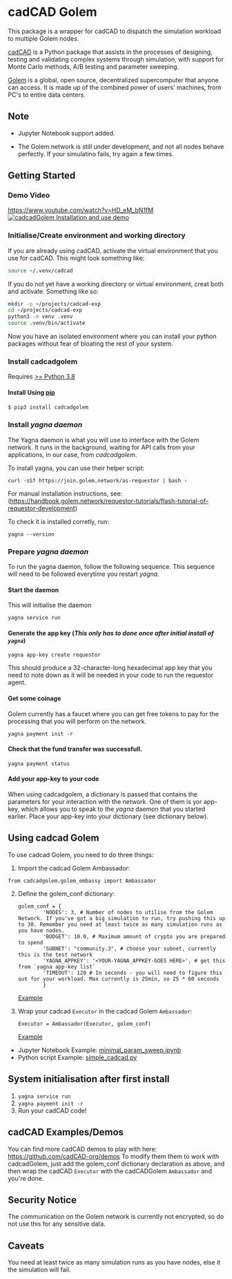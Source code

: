 # cadCAD Golem

This package is a wrapper for cadCAD to dispatch the simulation workload to multiple Golem nodes.

[cadCAD](https://github.com/cadCAD-org/cadCAD) is a Python package that assists in the processes of designing, testing and validating complex systems through simulation, with support for Monte Carlo methods, A/B testing and parameter sweeping.

[Golem](https://golem.network/) is a global, open source, decentralized supercomputer that anyone can access. It is made up of the combined power of users' machines, from PC's to entire data centers.

## Note

* Jupyter Notebook support added.

* The Golem network is still under development, and not all nodes behave perfectly. If your simulatino fails, try again a few times.

## Getting Started

### Demo Video
https://www.youtube.com/watch?v=HD_eM_bN1fM
[![cadcadGolem Installation and use demo]()](https://www.youtube.com/watch?v=HD_eM_bN1fM)

### Initialise/Create environment and working directory
If you are already using cadCAD, activate the virtual environment that you use for cadCAD. This might look something like:
```bash
source ~/.venv/cadcad
```

If you do not yet have a working directory or virtual environment, creat both and activate. Something like so:
```bash
mkdir -p ~/projects/cadcad-exp
cd ~/projects/cadcad-exp
python3 -m venv .venv
source .venv/bin/activate
```

Now you have an isolated environment where you can install your python packages without fear of bloating the rest of your system.

### Install cadcadgolem
Requires [>= Python 3.8](https://www.python.org/downloads/)

#### Install Using [pip](https://pypi.org/project/cadCAD/)
```bash
$ pip3 install cadcadgolem
```

### Install *yagna daemon*

The Yagna daemon is what you will use to interface with the Golem network. It runs in the background, waiting for API calls from your applications, in our case, from *cadcadgolem*.

To install yagna, you can use their helper script:
```
curl -sSf https://join.golem.network/as-requestor | bash -
```

For manual installation instructions, see: (https://handbook.golem.network/requestor-tutorials/flash-tutorial-of-requestor-development)

To check it is installed corretly, run:
```
yagna --version
```

### Prepare *yagna daemon*
To run the yagna daemon, follow the following sequence. This sequence will need to be followed everytime you restart *yagna*.

#### Start the daemon
This will initialise the daemon
```
yagna service run
```

#### Generate the app key (*This only has to done once after initial install of `yagna`*)
```
yagna app-key create requestor
```

This should produce a 32-character-long hexadecimal app key that you need to note down as it will be needed in your code to run the requestor agent.

#### Get some coinage
Golem currently has a faucet where you can get free tokens to pay for the processing that you will perform on the network.
```
yagna payment init -r
```

#### Check that the fund transfer was successfull.
```
yagna payment status
```

#### Add your app-key to your code
When using cadcadgolem, a dictionary is passed that contains the parameters for your interaction with the network. One of them is yor app-key, which allows you to speak to the *yagna* daemon that you started earlier. Place your app-key into your dictionary (see dictionary below).

## Using cadcad Golem

To use cadcad Golem, you need to do three things:

1. Import the cadcad Golem Ambassador:
```
from cadcadgolem.golem_embassy import Ambassador
```
2. Define the golem_conf dictionary:
    ```
    golem_conf = {
            'NODES': 3, # Number of nodes to utilise from the Golem Network. If you've got a big simulation to run, try pushing this up to 30. Remember you need at least twice as many simulation runs as you have nodes.
            'BUDGET': 10.0, # Maximum amount of crypto you are prepared to spend
            'SUBNET': "community.3", # choose your subnet, currently this is the test network
            'YAGNA_APPKEY': '<YOUR-YAGNA_APPKEY-GOES HERE>', # get this from `yagna app-key list`
            'TIMEOUT': 120 # In seconds - you will need to figure this out for your workload. Max currently is 25min, so 25 * 60 seconds
            }
    ```
    [Example](https://github.com/rogervs/cadcad_models/blob/2e61a84d1f28b23a3e0e9ef01f3c1f4fd4c85b2d/simple_cadcad.py#L75-L81)
    
3. Wrap your cadcad `Executor` in the cadcad Golem `Ambassador`:
    ```
    Executor = Ambassador(Executor, golem_conf)
    ```
    [Example](https://github.com/rogervs/cadcad_models/blob/2e61a84d1f28b23a3e0e9ef01f3c1f4fd4c85b2d/simple_cadcad.py#L83)

* Jupyter Notebook Example: [minimal_param_sweep.ipynb](https://github.com/rogervs/cadcadgolem/blob/master/minimal_param_sweep.ipynb)
* Python script Example:  [simple_cadcad.py](https://github.com/rogervs/cadcad_models/blob/master/simple_cadcad.py)

## System initialisation after first install
1. `yagna service run`
2. `yagna payment init -r`
3. Run your cadCAD code!

## cadCAD Examples/Demos

You can find more cadCAD demos to play with here: https://github.com/cadCAD-org/demos
To modify them them to work with cadcadGolem, just add the golem_conf dictionary declaration as above, and then wrap the cadCAD `Executor` with the cadCADGolem `Ambassador` and you're done.

## Security Notice
The communication on the Golem network is currently not encrypted, so do not use this for any sensitive data.

## Caveats
You need at least twice as many simulation runs as you have nodes, else it the simulation will fail.
